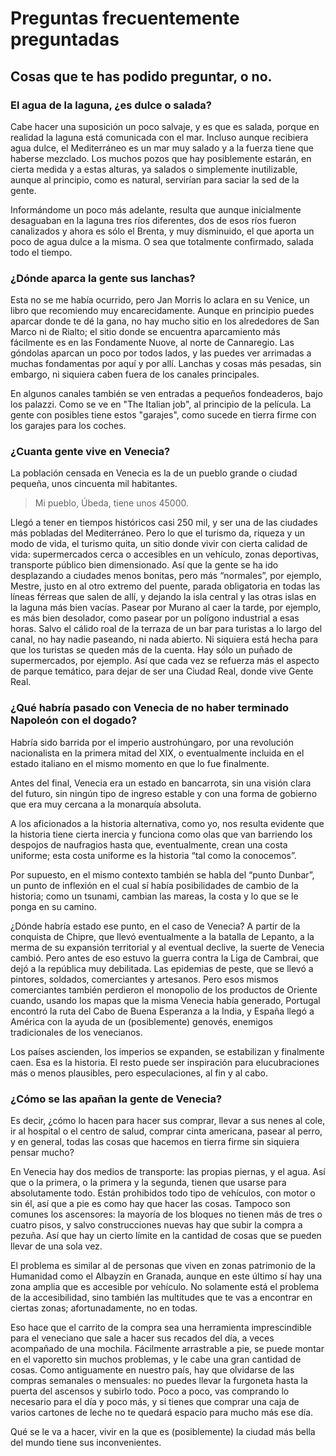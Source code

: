 # Preguntas frecuentemente preguntadas
## Cosas que te has podido preguntar, o no.

### El agua de la laguna, ¿es dulce o salada?

Cabe hacer una suposición un poco salvaje, y es que es salada, porque en
realidad la laguna está comunicada con el mar. Incluso aunque recibiera agua
dulce, el Mediterráneo es un mar muy salado y a la fuerza tiene que haberse
mezclado. Los muchos pozos que hay posiblemente estarán, en cierta medida y a
estas alturas, ya salados o simplemente inutilizable, aunque al principio, como
es natural, servirían para saciar la sed de la gente.

Informándome un poco más adelante, resulta que aunque inicialmente desaguaban en
la laguna tres ríos diferentes, dos de esos ríos fueron canalizados y ahora es
sólo el Brenta, y muy disminuido, el que aporta un poco de agua dulce a la
misma. O sea que totalmente confirmado, salada todo el tiempo.

### ¿Dónde aparca la gente sus lanchas?

Esta no se me había ocurrido, pero Jan Morris lo aclara en su Venice, un libro
que recomiendo muy encarecidamente. Aunque en principio puedes aparcar donde te
dé la gana, no hay mucho sitio en los alrededores de San Marco ni de Rialto; el
sitio donde se encuentra aparcamiento más fácilmente es en las Fondamente Nuove,
al norte de Cannaregio. Las góndolas aparcan un poco por todos lados, y las
puedes ver arrimadas a muchas fondamentas por aquí y por allí. Lanchas y cosas
más pesadas, sin embargo, ni siquiera caben fuera de los canales principales.

En algunos canales también se ven entradas a pequeños fondeaderos, bajo los
palazzi. Como se ve en "The Italian job", al principio de la película. La gente
con posibles tiene estos "garajes", como sucede en tierra firme con los garajes
para los coches.

### ¿Cuanta gente vive en Venecia?

La población censada en Venecia es la de un pueblo grande o ciudad pequeña, unos
cincuenta mil habitantes.

> Mi pueblo, Úbeda, tiene unos 45000.

Llegó a tener en tiempos históricos casi 250 mil, y ser una de las ciudades más
pobladas del Mediterráneo. Pero lo que el turismo da, riqueza y un modo de vida,
el turismo quita, un sitio donde vivir con cierta calidad de vida: supermercados
cerca o accesibles en un vehículo, zonas deportivas, transporte público bien
dimensionado. Así que la gente se ha ido desplazando a ciudades menos bonitas,
pero más “normales”, por ejemplo, Mestre, justo en al otro extremo del puente,
parada obligatoria en todas las líneas férreas que salen de allí, y dejando la
isla central y las otras islas en la laguna más bien vacías. Pasear por Murano
al caer la tarde, por ejemplo, es más bien desolador, como pasear por un
polígono industrial a esas horas. Salvo el cálido roal de la terraza de un bar
para turistas a lo largo del canal, no hay nadie paseando, ni nada abierto. Ni
siquiera está hecha para que los turistas se queden más de la cuenta. Hay sólo
un puñado de supermercados, por ejemplo. Así que cada vez se refuerza más el
aspecto de parque temático, para dejar de ser una Ciudad Real, donde vive Gente
Real.

### ¿Qué habría pasado con Venecia de no haber terminado Napoleón con el dogado?

Habría sido barrida por el imperio austrohúngaro, por una revolución
nacionalista en la primera mitad del XIX, o eventualmente incluida en el estado
italiano en el mismo momento en que lo fue finalmente.

Antes del final, Venecia era un estado en bancarrota, sin una visión clara del
futuro, sin ningún tipo de ingreso estable y con una forma de gobierno que era
muy cercana a la monarquía absoluta.

A los aficionados a la historia alternativa, como yo, nos resulta evidente que
la historia tiene cierta inercia y funciona como olas que van barriendo los
despojos de naufragios hasta que, eventualmente, crean una costa uniforme; esta
costa uniforme es la historia “tal como la conocemos”.

Por supuesto, en el mismo contexto también se habla del “punto Dunbar”, un punto
de inflexión en el cual sí había posibilidades de cambio de la historia; como un
tsunami, cambian las mareas, la costa y lo que se le ponga en su camino.

¿Dónde habría estado ese punto, en el caso de Venecia? A partir de la conquista
de Chipre, que llevó eventualmente a la batalla de Lepanto, a la merma de su
expansión territorial y al eventual declive, la suerte de Venecia cambió. Pero
antes de eso estuvo la guerra contra la Liga de Cambrai, que dejó a la república
muy debilitada. Las epidemias de peste, que se llevó a pintores, soldados,
comerciantes y artesanos. Pero esos mismos comerciantes también perdieron el
monopolio de los productos de Oriente cuando, usando los mapas que la misma
Venecia había generado, Portugal encontró la ruta del Cabo de Buena Esperanza a
la India, y España llegó a América con la ayuda de un (posiblemente) genovés,
enemigos tradicionales de los venecianos.

Los países ascienden, los imperios se expanden, se estabilizan y finalmente
caen. Esa es la historia. El resto puede ser inspiración para elucubraciones más
o menos plausibles, pero especulaciones, al fin y al cabo.

### ¿Cómo se las apañan la gente de Venecia?

Es decir, ¿cómo lo hacen para hacer sus comprar, llevar a sus nenes al cole, ir
al hospital o el centro de salud, comprar cinta americana, pasear al perro, y en
general, todas las cosas que hacemos en tierra firme sin siquiera pensar mucho?

En Venecia hay dos medios de transporte: las propias piernas, y el agua. Así que
o la primera, o la primera y la segunda, tienen que usarse para absolutamente
todo. Están prohibidos todo tipo de vehículos, con motor o sin él, así que a pie
es como hay que hacer las cosas. Tampoco son comunes los ascensores: la mayoría
de los bloques no tienen más de tres o cuatro pisos, y salvo construcciones
nuevas hay que subir la compra a pezuña. Así que hay un cierto límite en la
cantidad de cosas que se pueden llevar de una sola vez.

El problema es similar al de personas que viven en zonas patrimonio de la
Humanidad como el Albayzín en Granada, aunque en este último sí hay una zona
amplia que es accesible por vehículo. No solamente está el problema de la
accesibilidad, sino también las multitudes que te vas a encontrar en ciertas
zonas; afortunadamente, no en todas.

Eso hace que el carrito de la compra sea una herramienta imprescindible para el
veneciano que sale a hacer sus recados del día, a veces acompañado de una
mochila. Fácilmente arrastrable a pie, se puede montar en el vaporetto sin
muchos problemas, y le cabe una gran cantidad de cosas. Como antiguamente en
nuestro país, hay que olvidarse de las compras semanales o mensuales: no puedes
llevar la furgoneta hasta la puerta del ascensos y subirlo todo. Poco a poco,
vas comprando lo necesario para el día y poco más, y si tienes que comprar una
caja de varios cartones de leche no te quedará espacio para mucho más ese día.

Qué se le va a hacer, vivir en la que es (posiblemente) la ciudad más bella del
mundo tiene sus inconvenientes.



